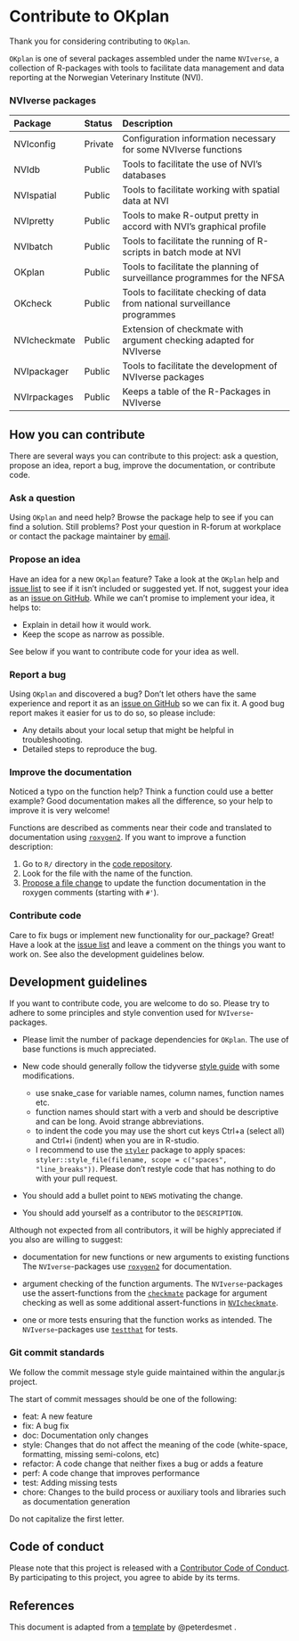 # Contribute to OKplan

<!-- CONTRIBUTING.md and ./vignettes/Contribute_to_NVIpkg.Rmd. are generated 
     from ./templates/Contribute_to_NVIpkg.Rmd in NVIpackager. 
     Please edit that file -->

Thank you for considering contributing to `OKplan`.

`OKplan` is one of several packages assembled under the name `NVIverse`,
a collection of R-packages with tools to facilitate data management and
data reporting at the Norwegian Veterinary Institute (NVI).

### NVIverse packages

<table>
<colgroup>
<col style="width: 13%" />
<col style="width: 8%" />
<col style="width: 78%" />
</colgroup>
<thead>
<tr class="header">
<th style="text-align: left;">Package</th>
<th style="text-align: left;">Status</th>
<th style="text-align: left;">Description</th>
</tr>
</thead>
<tbody>
<tr class="odd">
<td style="text-align: left;">NVIconfig</td>
<td style="text-align: left;">Private</td>
<td style="text-align: left;">Configuration information necessary for some NVIverse functions</td>
</tr>
<tr class="even">
<td style="text-align: left;">NVIdb</td>
<td style="text-align: left;">Public</td>
<td style="text-align: left;">Tools to facilitate the use of NVI’s databases</td>
</tr>
<tr class="odd">
<td style="text-align: left;">NVIspatial</td>
<td style="text-align: left;">Public</td>
<td style="text-align: left;">Tools to facilitate working with spatial data at NVI</td>
</tr>
<tr class="even">
<td style="text-align: left;">NVIpretty</td>
<td style="text-align: left;">Public</td>
<td style="text-align: left;">Tools to make R-output pretty in accord with NVI’s graphical profile</td>
</tr>
<tr class="odd">
<td style="text-align: left;">NVIbatch</td>
<td style="text-align: left;">Public</td>
<td style="text-align: left;">Tools to facilitate the running of R-scripts in batch mode at NVI</td>
</tr>
<tr class="even">
<td style="text-align: left;">OKplan</td>
<td style="text-align: left;">Public</td>
<td style="text-align: left;">Tools to facilitate the planning of surveillance programmes for the NFSA</td>
</tr>
<tr class="odd">
<td style="text-align: left;">OKcheck</td>
<td style="text-align: left;">Public</td>
<td style="text-align: left;">Tools to facilitate checking of data from national surveillance programmes</td>
</tr>
<tr class="even">
<td style="text-align: left;">NVIcheckmate</td>
<td style="text-align: left;">Public</td>
<td style="text-align: left;">Extension of checkmate with argument checking adapted for NVIverse</td>
</tr>
<tr class="odd">
<td style="text-align: left;">NVIpackager</td>
<td style="text-align: left;">Public</td>
<td style="text-align: left;">Tools to facilitate the development of NVIverse packages</td>
</tr>
<tr class="even">
<td style="text-align: left;">NVIrpackages</td>
<td style="text-align: left;">Public</td>
<td style="text-align: left;">Keeps a table of the R-Packages in NVIverse</td>
</tr>
</tbody>
</table>

## How you can contribute

There are several ways you can contribute to this project: ask a
question, propose an idea, report a bug, improve the documentation, or
contribute code.

### Ask a question

Using `OKplan` and need help? Browse the package help to see if you can
find a solution. Still problems? Post your question in R-forum at
workplace or contact the package maintainer by
[email](mailto:petter.hopp@vetinst.no).

### Propose an idea

Have an idea for a new `OKplan` feature? Take a look at the `OKplan`
help and [issue
list](https://github.com/NorwegianVeterinaryInstitute/OKplan/issues) to
see if it isn’t included or suggested yet. If not, suggest your idea as
an [issue on
GitHub](https://github.com/NorwegianVeterinaryInstitute/OKplan/issues/new).
While we can’t promise to implement your idea, it helps to:

-   Explain in detail how it would work.
-   Keep the scope as narrow as possible.

See below if you want to contribute code for your idea as well.

### Report a bug

Using `OKplan` and discovered a bug? Don’t let others have the same
experience and report it as an [issue on
GitHub](https://github.com/NorwegianVeterinaryInstitute/OKplan/issues/new)
so we can fix it. A good bug report makes it easier for us to do so, so
please include:

-   Any details about your local setup that might be helpful in
    troubleshooting.
-   Detailed steps to reproduce the bug.

### Improve the documentation

Noticed a typo on the function help? Think a function could use a better
example? Good documentation makes all the difference, so your help to
improve it is very welcome!

Functions are described as comments near their code and translated to
documentation using [`roxygen2`](https://klutometis.github.io/roxygen/).
If you want to improve a function description:

1.  Go to `R/` directory in the [code
    repository](https://github.com/NorwegianVeterinaryInstitute/OKplan/tree/main/R).
2.  Look for the file with the name of the function.
3.  [Propose a file
    change](https://help.github.com/articles/editing-files-in-another-user-s-repository/)
    to update the function documentation in the roxygen comments
    (starting with `#'`).

### Contribute code

Care to fix bugs or implement new functionality for our\_package? Great!
Have a look at the [issue
list](https://github.com/NorwegianVeterinaryInstitute/OKplan/issues) and
leave a comment on the things you want to work on. See also the
development guidelines below.

## Development guidelines

If you want to contribute code, you are welcome to do so. Please try to
adhere to some principles and style convention used for
`NVIverse`-packages.

-   Please limit the number of package dependencies for `OKplan`. The
    use of base functions is much appreciated.

-   New code should generally follow the tidyverse [style
    guide](http://style.tidyverse.org) with some modifications.

    -   use snake\_case for variable names, column names, function names
        etc.
    -   function names should start with a verb and should be
        descriptive and can be long. Avoid strange abbreviations.
    -   to indent the code you may use the short cut keys Ctrl+a (select
        all) and Ctrl+i (indent) when you are in R-studio.
    -   I recommend to use the
        [`styler`](https://CRAN.R-project.org/package=styler) package to
        apply spaces:
        `styler::style_file(filename, scope = c("spaces", "line_breaks"))`.
        Please don’t restyle code that has nothing to do with your pull
        request.

-   You should add a bullet point to `NEWS` motivating the change.

-   You should add yourself as a contributor to the `DESCRIPTION`.

Although not expected from all contributors, it will be highly
appreciated if you also are willing to suggest:

-   documentation for new functions or new arguments to existing
    functions The `NVIverse`-packages use
    [`roxygen2`](https://cran.r-project.org/package=roxygen2) for
    documentation.

-   argument checking of the function arguments. The `NVIverse`-packages
    use the assert-functions from the
    [`checkmate`](https://CRAN.R-project.org/package=checkmate) package
    for argument checking as well as some additional assert-functions in
    [`NVIcheckmate`](https://github.com/NorwegianVeterinaryInstitute/NVIcheckmate).

-   one or more tests ensuring that the function works as intended. The
    `NVIverse`-packages use
    [`testthat`](https://cran.r-project.org/package=testthat) for tests.

### Git commit standards

We follow the commit message style guide maintained within the
angular.js project.

The start of commit messages should be one of the following:

-   feat: A new feature
-   fix: A bug fix
-   doc: Documentation only changes
-   style: Changes that do not affect the meaning of the code
    (white-space, formatting, missing semi-colons, etc)
-   refactor: A code change that neither fixes a bug or adds a feature
-   perf: A code change that improves performance
-   test: Adding missing tests
-   chore: Changes to the build process or auxiliary tools and libraries
    such as documentation generation

Do not capitalize the first letter.

## Code of conduct

Please note that this project is released with a [Contributor Code of
Conduct](https://contributor-covenant.org/version/2/0/CODE_OF_CONDUCT.html).
By participating to this project, you agree to abide by its terms.

## References

This document is adapted from a
[template](https://gist.github.com/peterdesmet/e90a1b0dc17af6c12daf6e8b2f044e7c)
by @peterdesmet .
